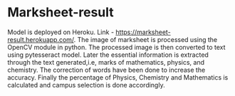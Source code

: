 # Marksheet-result
Model is deployed on Heroku. Link - https://marksheet-result.herokuapp.com/.
The image of marksheet is processed using the OpenCV module in python.
The processed image is then converted to text using pytesseract model. 
Later the essential information is extracted through the text generated,i.e, marks of mathematics, physics, and chemistry.
The correction of words have been done to increase the accuracy.
Finally the percentage of Physics, Chemistry and Mathematics is calculated and campus selection is done accordingly.
